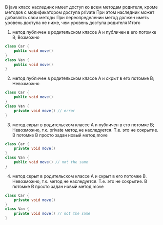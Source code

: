 В java класс наследник имеет доступ ко всем методам родителя, кроме методов с модификатором доступа private
При этом наследник может добавлять свои методы
При переопределении метод должен иметь уровень доступа не ниже, чем уровень доступа родителя
Итого
1. метод публичен в родительском классе А и публичен в его потомке B;
Возможно
``` java
class Car {
    public void move()
}
class Van {
    public void move()
}
```

2. метод публичен в родительском классе А и скрыт в его потомке B;
Невозможно
``` java
class Car {
    public void move()
}
class Van {
    private void move() // error
}
```
3. метод скрыт в родительском классе А и публичен в его потомке B;
Невозможно, т.к. private метод не наследуется. Т.е. это не сокрытие. В потомке В просто задан новый метод move
``` java
class Car {
    private void move()
}
class Van {
    public void move() // not the same
}
```
4. метод скрыт в родительском классе А и скрыт в его потомке B.
Невозможно, т.к. метод не наследуется. Т.е. это не сокрытие. В потомке В просто задан новый метод move
``` java
class Car {
    private void move()
}
class Van {
    private void move() // not the same
}
```
